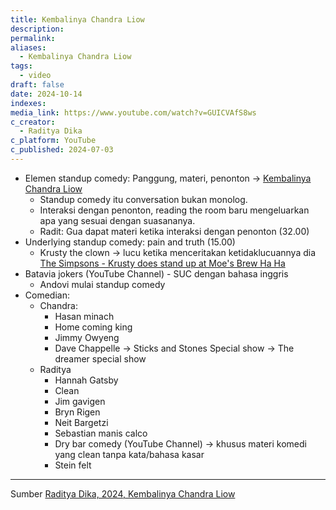 ```yaml
---
title: Kembalinya Chandra Liow
description: 
permalink: 
aliases:
  - Kembalinya Chandra Liow
tags:
  - video
draft: false
date: 2024-10-14
indexes: 
media_link: https://www.youtube.com/watch?v=GUICVAfS8ws
c_creator:
  - Raditya Dika
c_platform: YouTube
c_published: 2024-07-03
---
```

- Elemen standup comedy: Panggung, materi, penonton →  [Kembalinya Chandra Liow](https://youtu.be/GUICVAfS7ws)
	- Standup comedy itu conversation bukan monolog. 
	- Interaksi dengan penonton, reading the room baru mengeluarkan apa yang sesuai dengan suasananya. 
	- Radit: Gua dapat materi ketika interaksi dengan penonton (32.00)
- Underlying standup comedy: pain and truth (15.00)
	- Krusty the clown → lucu ketika menceritakan ketidaklucuannya dia [The Simpsons - Krusty does stand up at Moe's Brew Ha Ha](https://youtu.be/QkdirL0YxHE)
- Batavia jokers (YouTube Channel) - SUC dengan bahasa inggris
	- Andovi mulai standup comedy
- Comedian:
	- Chandra:
		- Hasan minach
		- Home coming king
		- Jimmy Owyeng
		- Dave Chappelle → Sticks and Stones Special show → The dreamer special show
	- Raditya
		- Hannah Gatsby
		- Clean
		- Jim gavigen
		- Bryn Rigen
		- Neit Bargetzi
		- Sebastian manis calco
		- Dry bar comedy (YouTube Channel) → khusus materi komedi yang clean tanpa kata/bahasa kasar
		- Stein felt



---
Sumber [Raditya Dika, 2024, Kembalinya Chandra Liow](https://www.youtube.com/watch?v=GUICVAfS8ws)